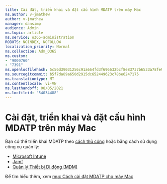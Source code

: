 ```yaml
---
title: Cài đặt, triển khai và đặt cấu hình MDATP trên máy Mac
ms.author: v-jmathew
author: v-jmathew
manager: dansimp
audience: Admin
ms.topic: article
ms.service: o365-administration
ROBOTS: NOINDEX, NOFOLLOW
localization_priority: Normal
ms.collection: Adm_O365
ms.custom:
- "9000760"
- "7391"
ms.openlocfilehash: 5c56d39031256c91a664fd3f696632bcf8e83737b6533a78fe9960ec677509c8
ms.sourcegitcommit: b5f7da89a650d2915dc652449623c78be6247175
ms.translationtype: MT
ms.contentlocale: vi-VN
ms.lasthandoff: 08/05/2021
ms.locfileid: "54034488"
---
```

# <a name="install-deploy-and-configure-mdatp-on-a-mac"></a>Cài đặt, triển khai và đặt cấu hình MDATP trên máy Mac

Bạn có thể triển khai MDATP theo [cách thủ công](https://docs.microsoft.com/windows/security/threat-protection/microsoft-defender-atp/mac-install-manually) hoặc bằng cách sử dụng công cụ quản lý:

- [Microsoft Intune](https://go.microsoft.com/fwlink/?linkid=2144548)
- [Jamf](https://docs.microsoft.com/windows/security/threat-protection/microsoft-defender-atp/mac-install-with-jamf)
- [Quản lý Thiết bị Di động (MDM)](https://docs.microsoft.com/windows/security/threat-protection/microsoft-defender-atp/mac-install-with-other-mdm)

Để tìm hiểu thêm, xem [mục Cách cài đặt MDATP cho máy Mac](https://go.microsoft.com/fwlink/?linkid=2144672)
